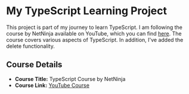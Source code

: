 # My TypeScript Learning Project

This project is part of my journey to learn TypeScript. I am following the course by NetNinja available on YouTube, which you can find [here](https://www.youtube.com/@NetNinja). The course covers various aspects of TypeScript. 
In addition, I've added the delete functionality.
## Course Details

- **Course Title:** TypeScript Course by NetNinja
- **Course Link:** [YouTube Course](https://www.youtube.com/@NetNinja)
